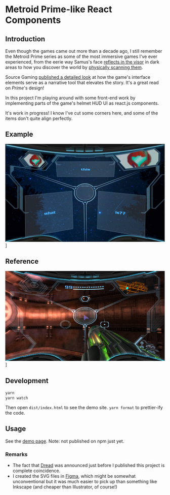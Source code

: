 # Metroid Prime-like React Components

## Introduction
Even though the games came out more than a decade ago, I still remember the
Metroid Prime series as some of the most immersive games I've ever experienced,
from the eerie way Samus's face [reflects in the visor](https://twitter.com/mctroid/status/1226199961970380801) in dark areas to
how you discover the world by [physically scanning them](https://metroid.fandom.com/wiki/Scan_Visor).

Source Gaming [published a detailed look](https://sourcegaming.info/2017/06/28/holism-metroid-prime-and-the-scan-visor/)
at how the game's interface elements serve as a narrative tool that elevates
the story. It's a great read on *Prime*'s design!

In this project I'm playing around with some front-end work by implementing
parts of the game's helmet HUD UI as react.js components.

It's work in progress! I know I've cut some corners here, and some of the items
don't quite align perfectly.

## Example
![Demo screenshot](./screenshot.jpg)]

## Reference
![in-game screenshot](./reference.jpg)]

## Development
```
yarn
yarn watch
```
Then open `dist/index.html` to see the demo site.
`yarn format` to prettier-ify the code.

## Usage
See the [demo page](./src/demo/main.tsx).
Note: not published on npm just yet.

### Remarks
- The fact that
  [Dread](https://www.nintendo.com/games/detail/metroid-dread-switch/) was
  announced just before I published this project is complete coincidence.
- I created the SVG files in [Figma](https://www.figma.com/), which might be
  somewhat unconventional but it was much easier to pick up than something like
  Inkscape (and cheaper than Illustrator, of course!)

